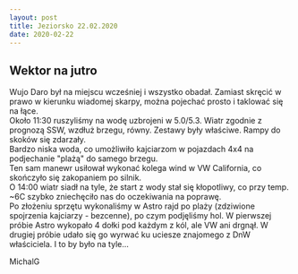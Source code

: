 ```yaml
---
layout: post
title: Jeziorsko 22.02.2020
date: 2020-02-22
---
```


## Wektor na jutro  

Wujo Daro był na miejscu wcześniej i wszystko obadał.
Zamiast skręcić w prawo w kierunku wiadomej skarpy, można pojechać prosto i taklować się na łące.  
Około 11:30 ruszyliśmy na wodę uzbrojeni w 5.0/5.3. Wiatr zgodnie z prognozą SSW, wzdłuż brzegu, równy. 
Zestawy były właściwe. Rampy do skoków się zdarzały.  
Bardzo niska woda, co umożliwiło kajciarzom w pojazdach 4x4 na podjechanie "plażą" do samego brzegu.  
Ten sam manewr usiłował wykonać kolega wind w VW California, co skończyło się zakopaniem po silnik.  
O 14:00 wiatr siadł na tyle, że start z wody stał się kłopotliwy, co przy temp. ~6C szybko zniechęciło nas do oczekiwania na poprawę.  
Po złożeniu sprzętu wykonaliśmy w Astro rajd po plaży (zdziwione spojrzenia kajciarzy - bezcenne), 
po czym podjęliśmy hol. W pierwszej próbie Astro wykopało 4 dołki pod każdym z kól, ale VW ani drgnął.
W drugiej próbie udało się go wyrwać ku uciesze znajomego z DnW właściciela.
I to by było na tyle...  

MichalG  
